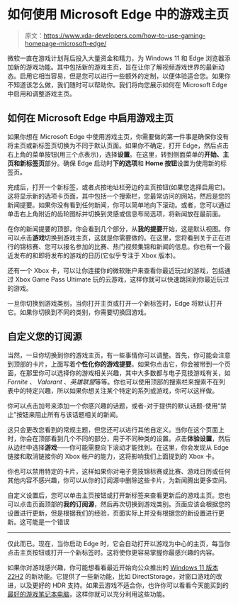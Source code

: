 # 如何使用 Microsoft Edge 中的游戏主页

> 原文：<https://www.xda-developers.com/how-to-use-gaming-homepage-microsoft-edge/>

微软一直在游戏计划背后投入大量资金和精力，为 Windows 11 和 Edge 浏览器添加新的游戏功能。其中包括新的游戏主页，旨在让你了解视频游戏世界的最新动态。启用它相当容易，但是您可以进行一些额外的定制，以便体验适合您。如果你不知道该怎么做，我们随时可以帮助你。我们将向您展示如何在 Microsoft Edge 中启用和调整游戏主页。

## 如何在 Microsoft Edge 中启用游戏主页

如果你想在 Microsoft Edge 中使用游戏主页，你需要做的第一件事是确保你没有将主页或新标签页切换为不同于默认页面。如果你不确定，打开 Edge，然后点击右上角的菜单按钮(用三个点表示)，选择**设置**。在这里，转到侧面菜单的**开始、主页和新标签页**部分。确保 Edge 启动时**下的选项**和 **Home 按钮**设置为使用新的标签页。

完成后，打开一个新标签，或者点按地址栏旁边的主页按钮(如果您选择启用它)。这将显示新的选项卡页面，其中包括一个搜索栏，您最常访问的网站，然后是您的新闻提要。如果你没有看到任何新闻，你可以简单地向下滚动。或者，您可以通过单击右上角附近的齿轮图标并切换到灵感或信息布局选项，将新闻放在最前面。

在你的新闻提要的顶部，你会看到几个部分，从**我的提要**开始，这是默认视图。你可以点击**游戏**切换到游戏主页，这就是你需要做的。在这里，您将看到关于正在进行的锦标赛、您可以报名参加的比赛、热门视频集锦和新闻的信息。你也有一个最近发布的和即将发布的游戏的日历(它似乎专注于 Xbox 版本)。

还有一个 Xbox 卡，可以让你连接你的微软账户来查看你最近玩过的游戏，包括通过 Xbox Game Pass Ultimate 玩的云游戏，这样你就可以快速跳回到你最近玩过的游戏。

一旦你切换到游戏类别，当你打开主页或打开一个新标签时，Edge 将默认打开它。如果你切换到不同的类别，你需要切换回游戏。

## 自定义您的订阅源

当然，一旦你切换到你的游戏主页，有一些事情你可以调整。首先，你可能会注意到顶部的卡片，上面写着**个性化你的游戏提要**。如果你点击它，你会被带到一个页面，在那里你可以选择你的游戏相关兴趣，其中大多数都与电子竞技游戏有关，如 *Fornite* 、 *Valorant* 、*英雄联盟*等等。你也可以使用顶部的搜索栏来搜索不在列表中的特定兴趣，所以如果你想关注某个特定的系列或游戏，你可以这样做。

你可以点击加号来添加一个你感兴趣的话题，或者-对于提供的默认话题-使用“禁止”按钮来阻止所有与该话题相关的新闻。

这只会更改您看到的常规主题，但您还可以进行其他自定义。当你在这个页面上时，你会在顶部看到几个不同的部分，用于不同种类的设置。点击**体验设置**，然后从边栏中选择**游戏**——你可能需要向下滚动才能找到。在这里，你会发现从 Edge 链接和取消链接你的 Xbox 帐户的能力，这将影响我们上面提到的 Xbox 卡。

你也可以禁用特定的卡片，这样如果你对电子竞技锦标赛或比赛、游戏日历或任何其他内容不感兴趣，你可以从你的订阅源中删除这些卡片，为新闻腾出更多空间。

自定义设置后，您可以单击主页按钮或打开新标签来查看更新后的游戏主页。您也可以点击页面顶部的**我的订阅源**，然后再次切换到游戏类别。页面应该会根据您的设置进行更新，但是根据我们的经验，页面实际上并没有根据您的新设置进行更新。这可能是一个错误

* * *

仅此而已。现在，当你启动 Edge 时，它会自动打开以游戏为中心的主页，每当你点击主页按钮或打开一个新标签时。这将使你更容易掌握你最感兴趣的内容。

如果你对游戏感兴趣，你可能想看看最近开始向公众推出的 [Windows 11 版本 22H2](https://www.xda-developers.com/windows-11-22h2/) 的新功能。它提供了一些新功能，比如 DirectStorage，对窗口游戏的改进，以及更好的 HDR 支持。如果云游戏不适合你，也许你可以看看今天能买到的[最好的游戏笔记本电脑](https://www.xda-developers.com/best-gaming-laptops/)，这样你就可以充分利用这些功能。